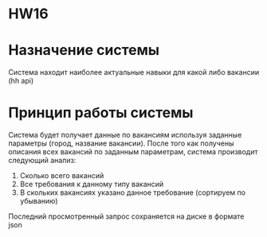 # HW16
# Назначение системы
Система находит наиболее актуальные навыки для какой либо вакансии (hh api)

# Принцип работы системы
Система будет получает данные по вакансиям используя заданные параметры (город, название вакансии). После того как получены описания всех вакансий по заданным параметрам, система производит следующий анализ:
1. Сколько всего вакансий
2. Все требования к данному типу вакансий
3. В скольких вакансиях указано данное требование (сортируем по убыванию)

Последний просмотренный запрос сохраняется на диске в формате json


